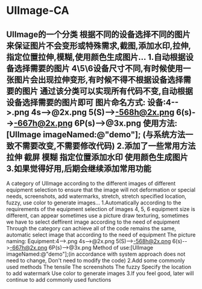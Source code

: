 # UIImage-CA
UIImage的一个分类
    根据不同的设备选择不同的图片来保证图片不会变形或特殊需求,截图,添加水印,拉伸,指定位置拉伸,模糊,使用颜色生成图片...
1.自动根据设备选择需要的图片
    4\5\6设备尺寸不同,有时候使用一张图片会出现拉伸变形,有时候不得不根据设备选择需要的图片
    通过该分类可以实现所有代码不变,自动根据设备选择需要的图片即可
    图片命名方式: 
    设备:4-->.png   4s-->@2x.png   5(S)-->-568h@2x.png    6(s)-->-667h@2x.png   6P(s)-->@3x.png
    使用方法:[UIImage imageNamed:@"demo"];  (与系统方法一致不需要改变,不需要修改代码)
2.添加了一些常用方法
    拉伸
    截屏
    模糊
    指定位置添加水印
    使用颜色生成图片
3.如果觉得好用,后期会继续添加常用功能
------------------------------------------------------------------------------------
A category of UIImage
    according to the different images of different equipment selection to ensure that the image will not deformation or special needs, screenshots, add watermarks, stretch, stretch specified location, fuzzy, use color to generate images...
1.Automatically according to the requirements of the equipment selection of images
    4, 5, 6 equipment size is different, can appear sometimes use a picture draw texturing, sometimes we have to select deffirent image according to the need of equipment 
    Through the category can achieve all of the code remains the same, automatic select image that according to the need of equipment 
    The picture naming:
    Equipment:4-->.png   4s-->@2x.png   5(S)-->-568h@2x.png    6(s)-->-667h@2x.png   6P(s)-->@3x.png
    Method of use:[UIImage imageNamed:@"demo"];(in accordance with system approach does not need to change, Don't need to modify the code)
2.Add some commonly used methods
    The tensile
    The screenshots
    The fuzzy
    Specify the location to add watermark
    Use color to generate images
3.If you feel good, later will continue to add commonly used functions

